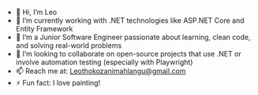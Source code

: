 - 👋 Hi, I’m Leo
- 👀 I’m currently working with .NET technologies like ASP.NET Core and Entity Framework
- 🌱 I’m a Junior Software Engineer passionate about learning, clean code, and solving real-world problems
- 💞️ I’m looking to collaborate on open-source projects that use .NET or involve automation testing (especially with Playwright)
- 📫 Reach me at: Leothokozanimahlangu@gmail.com
- ⚡ Fun fact: I love painting!

<!---
OfficialjustleoDev/OfficialjustleoDev is a ✨ special ✨ repository because its `README.md` (this file) appears on your GitHub profile.
You can click the Preview link to take a look at your changes.
--->
